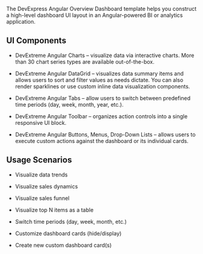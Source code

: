 The DevExpress Angular Overview Dashboard template helps you construct a high-level dashboard UI layout in an Angular-powered BI or analytics application. 

## UI Components  

- DevExtreme Angular Charts – visualize data via interactive charts. More than 30 chart series types are available out-of-the-box. 

- DevExtreme Angular DataGrid – visualizes data summary items and allows users to sort and filter values as needs dictate. You can also render sparklines or use custom inline data visualization components. 

- DevExtreme Angular Tabs – allow users to switch between predefined time periods (day, week, month, year, etc.). 

- DevExtreme Angular Toolbar – organizes action controls into a single responsive UI block. 

- DevExtreme Angular Buttons, Menus, Drop-Down Lists – allows users to execute custom actions against the dashboard or its individual cards. 

## Usage Scenarios 

- Visualize data trends 

- Visualize sales dynamics 

- Visualize sales funnel 

- Visualize top N items as a table 

- Switch time periods (day, week, month, etc.)  

- Customize dashboard cards (hide/display) 

- Create new custom dashboard card(s) 